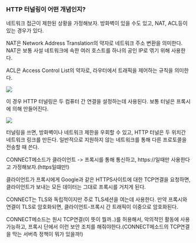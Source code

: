 ### HTTP 터널링이 어떤 개념인지?

네트워크 접근이 제한된 상황을 가정해보자. 방화벽이 있을 수도 있고, NAT, ACL등이 있는 경우가 있다. 

NAT은 Network Address Translation의 약자로 네트워크 주소 변환을 의미한다. NAT은 보통 사설 네트워크에 속한 여러 호스트를 하나의 공인 IP로 엮기 위해 사용한다.

ACL은 Access Control List의 약자로, 라우터에서 트래픽을 제어하는 규칙을 의미한다.

![](https://img1.daumcdn.net/thumb/R1280x0/?scode=mtistory2&fname=https%3A%2F%2Fblog.kakaocdn.net%2Fdn%2FeC8emw%2FbtrC1SEilWD%2FmKcSA3tKw65maeYJm82WEk%2Fimg.png)

이 경우 HTTP 터널링은 두 컴퓨터 간 연결을 설정하는데 사용된다. 보통 터널은 프록시에 의해 만들어진다.

![](https://encrypted-tbn0.gstatic.com/images?q=tbn:ANd9GcSCByt1C1VaJyXt5VtKQj1PRLRWDDe9M7PL9Q&s)

터널링을 쓰면, 방화벽이나 네트워크 제한을 우회할 수 있고, HTTP 터널은 두 위치간 네트워크 링크를 만든다. 일반적으로 지원하지 않는 네트워크를 통해 다른 프로토콜을 전송할 때 쓴다.

CONNECT메소드가 클라이언트 -> 프록시를 통해 통신하고, https://일때만 사용한다고 가정해보자.(https일떄만!)

클라이언트가 프록시에게 Google과 같은 HTTPS사이트에 대한 TCP연결을 요청하면, 클라이언트가 보내는 모든 데이터는 그대로 프록시를 거치게 된다.

CONNECT는 TLS와 독립적이지만 주로 TLS세션을 여는데 사용한다. 만약 프록시와 연결이 TLS로 암호화되면, 클라이언트-프록시 간 트래픽이 이중으로 암호화된다.

CONNECT메소드는 원시 TCP연결(이 뜻이 뭘까..)를 허용해서, 악의적인 활동에 사용가능하고, 프록시 단에서 이런 보안 조치를 해줘야한다.(CONNECT메소드의 TCP연결을 막는 서버측 정책이 뭐가 있을까!)
